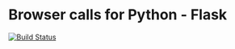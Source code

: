 # Browser calls for Python - Flask
[![Build Status](https://travis-ci.org/TwilioDevEd/browser-calls-flask.svg?branch=master)](https://travis-ci.org/TwilioDevEd/browser-calls-flask)
